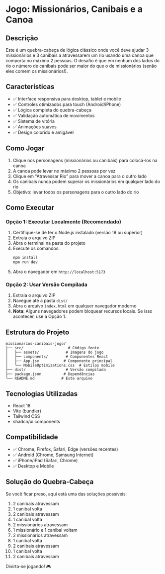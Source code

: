 # Jogo: Missionários, Canibais e a Canoa

## Descrição
Este é um quebra-cabeça de lógica clássico onde você deve ajudar 3 missionários e 3 canibais a atravessarem um rio usando uma canoa que comporta no máximo 2 pessoas. O desafio é que em nenhum dos lados do rio o número de canibais pode ser maior do que o de missionários (senão eles comem os missionários!).

## Características
- ✅ Interface responsiva para desktop, tablet e mobile
- ✅ Controles otimizados para touch (Android/iPhone)
- ✅ Lógica completa do quebra-cabeça
- ✅ Validação automática de movimentos
- ✅ Sistema de vitória
- ✅ Animações suaves
- ✅ Design colorido e amigável

## Como Jogar
1. Clique nos personagens (missionários ou canibais) para colocá-los na canoa
2. A canoa pode levar no máximo 2 pessoas por vez
3. Clique em "Atravessar Rio" para mover a canoa para o outro lado
4. Os canibais nunca podem superar os missionários em qualquer lado do rio
5. Objetivo: levar todos os personagens para o outro lado do rio

## Como Executar

### Opção 1: Executar Localmente (Recomendado)
1. Certifique-se de ter o Node.js instalado (versão 18 ou superior)
2. Extraia o arquivo ZIP
3. Abra o terminal na pasta do projeto
4. Execute os comandos:
   ```bash
   npm install
   npm run dev
   ```
5. Abra o navegador em `http://localhost:5173`

### Opção 2: Usar Versão Compilada
1. Extraia o arquivo ZIP
2. Navegue até a pasta `dist/`
3. Abra o arquivo `index.html` em qualquer navegador moderno
4. **Nota**: Alguns navegadores podem bloquear recursos locais. Se isso acontecer, use a Opção 1.

## Estrutura do Projeto
```
missionarios-canibais-jogo/
├── src/                    # Código fonte
│   ├── assets/            # Imagens do jogo
│   ├── components/        # Componentes React
│   ├── App.jsx           # Componente principal
│   └── MobileOptimizations.css  # Estilos mobile
├── dist/                  # Versão compilada
├── package.json          # Dependências
└── README.md            # Este arquivo
```

## Tecnologias Utilizadas
- React 18
- Vite (bundler)
- Tailwind CSS
- shadcn/ui components

## Compatibilidade
- ✅ Chrome, Firefox, Safari, Edge (versões recentes)
- ✅ Android (Chrome, Samsung Internet)
- ✅ iPhone/iPad (Safari, Chrome)
- ✅ Desktop e Mobile

## Solução do Quebra-Cabeça
Se você ficar preso, aqui está uma das soluções possíveis:
1. 2 canibais atravessam
2. 1 canibal volta
3. 2 canibais atravessam
4. 1 canibal volta
5. 2 missionários atravessam
6. 1 missionário e 1 canibal voltam
7. 2 missionários atravessam
8. 1 canibal volta
9. 2 canibais atravessam
10. 1 canibal volta
11. 2 canibais atravessam

Divirta-se jogando! 🎮

